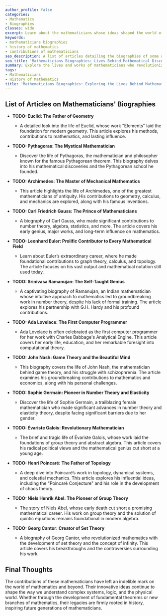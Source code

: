 ```yaml
---
author_profile: false
categories:
- Mathematics
- Biographies
classes: wide
excerpt: Learn about the mathematicians whose ideas shaped the world of mathematics. From Pythagoras to John Nash, this collection of biographies covers their discoveries and legacies.
keywords:
- mathematicians biographies
- history of mathematics
- contributions of mathematicians
seo_description: A list of articles detailing the biographies of some of the most influential mathematicians in history, including their contributions and lasting impact on the field of mathematics.
seo_title: 'Mathematicians Biographies: Lives Behind Mathematical Discoveries'
summary: Explore the lives and works of mathematicians who revolutionized the world with their groundbreaking discoveries. This list offers biographies of notable figures across different mathematical fields and eras.
tags:
- Mathematicians
- History of Mathematics
title: 'Mathematicians Biographies: Exploring the Lives Behind Mathematical Discoveries'
---
```


## List of Articles on Mathematicians' Biographies

- **TODO: Euclid: The Father of Geometry**
   - A detailed look into the life of Euclid, whose work "Elements" laid the foundation for modern geometry. This article explores his methods, contributions to mathematics, and lasting influence.

- **TODO: Pythagoras: The Mystical Mathematician**
   - Discover the life of Pythagoras, the mathematician and philosopher known for the famous Pythagorean theorem. This biography delves into his mathematical discoveries and the Pythagorean school he founded.

- **TODO: Archimedes: The Master of Mechanical Mathematics**
   - This article highlights the life of Archimedes, one of the greatest mathematicians of antiquity. His contributions to geometry, calculus, and mechanics are explored, along with his famous inventions.

- **TODO: Carl Friedrich Gauss: The Prince of Mathematicians**
   - A biography of Carl Gauss, who made significant contributions to number theory, algebra, statistics, and more. The article covers his early genius, major works, and long-term influence on mathematics.

- **TODO: Leonhard Euler: Prolific Contributor to Every Mathematical Field**
   - Learn about Euler’s extraordinary career, where he made foundational contributions to graph theory, calculus, and topology. The article focuses on his vast output and mathematical notation still used today.

- **TODO: Srinivasa Ramanujan: The Self-Taught Genius**
   - A captivating biography of Ramanujan, an Indian mathematician whose intuitive approach to mathematics led to groundbreaking work in number theory, despite his lack of formal training. The article explores his partnership with G.H. Hardy and his profound contributions.

- **TODO: Ada Lovelace: The First Computer Programmer**
   - Ada Lovelace is often celebrated as the first computer programmer for her work with Charles Babbage's Analytical Engine. This article covers her early life, education, and her remarkable foresight into computational theory.

- **TODO: John Nash: Game Theory and the Beautiful Mind**
   - This biography covers the life of John Nash, the mathematician behind game theory, and his struggle with schizophrenia. The article examines his groundbreaking contributions to mathematics and economics, along with his personal challenges.

- **TODO: Sophie Germain: Pioneer in Number Theory and Elasticity**
   - Discover the life of Sophie Germain, a trailblazing female mathematician who made significant advances in number theory and elasticity theory, despite facing significant barriers due to her gender.

- **TODO: Évariste Galois: Revolutionary Mathematician**
   - The brief and tragic life of Évariste Galois, whose work laid the foundations of group theory and abstract algebra. This article covers his radical political views and the mathematical genius cut short at a young age.



- **TODO: Henri Poincaré: The Father of Topology**
   - A deep dive into Poincaré’s work in topology, dynamical systems, and celestial mechanics. This article explores his influential ideas, including the "Poincaré Conjecture" and his role in the development of chaos theory.

- **TODO: Niels Henrik Abel: The Pioneer of Group Theory**
   - The story of Niels Abel, whose early death cut short a promising mathematical career. His work on group theory and the solution of quintic equations remains foundational in modern algebra.

- **TODO: Georg Cantor: Creator of Set Theory**
   - A biography of Georg Cantor, who revolutionized mathematics with the development of set theory and the concept of infinity. This article covers his breakthroughs and the controversies surrounding his work.

## Final Thoughts

The contributions of these mathematicians have left an indelible mark on the world of mathematics and beyond. Their innovative ideas continue to shape the way we understand complex systems, logic, and the physical world. Whether through the development of fundamental theorems or new branches of mathematics, their legacies are firmly rooted in history, inspiring future generations of mathematicians.
